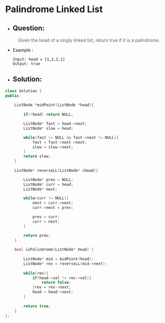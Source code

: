 # Palindrome Linked List
- ## Question:
>Given the head of a singly linked list, return true if it is a palindrome.


- Example :

      Input: head = [1,2,2,1]
      Output: true


- ## Solution:
```cpp
class Solution {
public:
    
    ListNode *midPoint(ListNode *head){
        
        if(!head) return NULL;

        ListNode* fast = head->next;
        ListNode* slow = head;

        while(fast != NULL && fast->next != NULL){
            fast = fast->next->next;
            slow = slow->next;
        }
        return slow;
    }
    
    ListNode* reverseLL(ListNode* &head){

        ListNode* prev = NULL;
        ListNode* curr = head;
        ListNode* next;

        while(curr != NULL){
            next = curr->next;
            curr->next = prev;

            prev = curr;
            curr = next;
        }

        return prev;
    }
    
    bool isPalindrome(ListNode* head) {
        
        ListNode* mid = midPoint(head);
        ListNode* rev = reverseLL(mid->next);
        
        while(rev){
            if(head->val != rev->val){
                return false;
            }rev = rev->next;
            head = head->next;
        }
        
        return true;
    }
};
```

